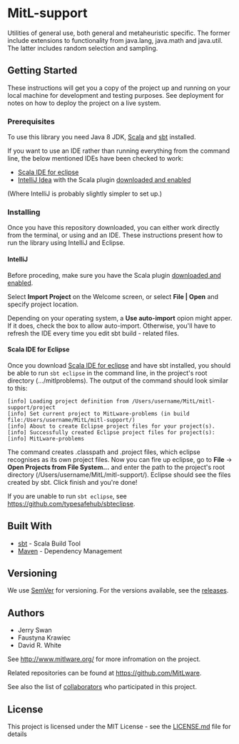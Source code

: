 # MitL-support

Utilities of general use, both general and metaheuristic specific. The former include extensions to functionality from java.lang, java.math and java.util. The latter includes random selection and sampling.

## Getting Started

These instructions will get you a copy of the project up and running on your local machine for development and testing purposes. See deployment for notes on how to deploy the project on a live system.

### Prerequisites

To use this library you need Java 8 JDK, [Scala](https://www.scala-lang.org/download/) and [sbt](http://www.scala-sbt.org/download.html/) installed.

If you want to use an IDE rather than running everything from the command line, the below mentioned IDEs have been checked to work:
- [Scala IDE for eclipse](http://scala-ide.org/download/sdk.html)
- [IntelliJ Idea](https://www.jetbrains.com/idea/) with the Scala plugin [downloaded and enabled](https://www.jetbrains.com/help/idea/enabling-and-disabling-plugins.html) 

(Where IntelliJ is probably slightly simpler to set up.)

### Installing

Once you have this repository downloaded, you can either work directly from the terminal, or using and an IDE. These instructions present how to run the library using IntelliJ and Eclipse.

#### IntelliJ

Before proceding, make sure you have the Scala plugin [downloaded and enabled](https://www.jetbrains.com/help/idea/enabling-and-disabling-plugins.html).

Select **Import Project** on the Welcome screen, or select **File | Open** and specify project location.

Depending on your operating system, a **Use auto-import** opion might apper. If it does, check the box to allow auto-import. Otherwise, you'll have to refresh the IDE every time you edit sbt build - related files.

#### Scala IDE for Eclipse

Once you download [Scala IDE for eclipse](http://scala-ide.org/download/sdk.html) and have sbt installed, you should be able to run ```sbt eclipse``` in the command line, in the project's root directory (.../mitlproblems). The output of the command should look similar to this:

```
[info] Loading project definition from /Users/username/MitL/mitl-support/project
[info] Set current project to MitLware-problems (in build file:/Users/username/MitL/mitl-support/)
[info] About to create Eclipse project files for your project(s).
[info] Successfully created Eclipse project files for project(s):
[info] MitLware-problems
```

The command creates .classpath and .project files, which eclipse recognises as its own project files. Now you can fire up eclipse, go to **File** -> **Open Projects from File System...** and enter the path to the project's root directory (/Users/username/MitL/mitl-support/). Eclipse should see the files created by sbt. Click finish and you're done! 

If you are unable to run ```sbt eclipse```, see <https://github.com/typesafehub/sbteclipse>.

## Built With

* [sbt](http://www.scala-sbt.org/) - Scala Build Tool
* [Maven](https://maven.apache.org/) - Dependency Management

## Versioning

We use [SemVer](http://semver.org/) for versioning. For the versions available, see the [releases](https://github.com/MitLware/mitl-support/releases). 

## Authors

* Jerry Swan
* Faustyna Krawiec
* David R. White

See <http://www.mitlware.org/> for more infromation on the project.

Related repositories can be found at <https://github.com/MitLware>.

See also the list of [collaborators](COLLABORATORS.md) who participated in this project.

## License

This project is licensed under the MIT License - see the [LICENSE.md](LICENSE.md) file for details

